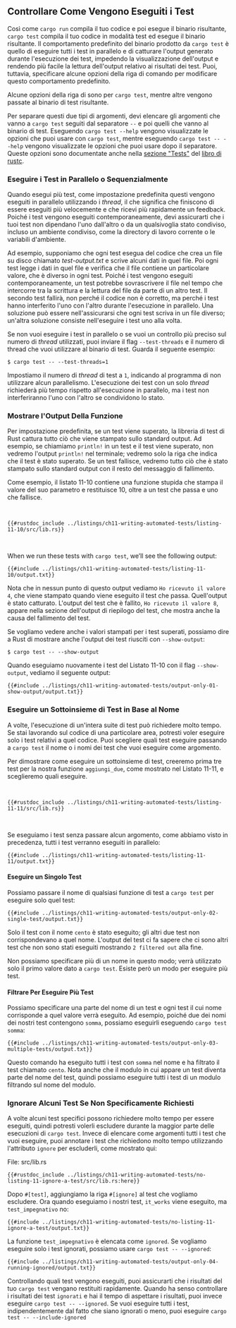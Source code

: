 ## Controllare Come Vengono Eseguiti i Test

Così come `cargo run` compila il tuo codice e poi esegue il binario risultante,
`cargo test` compila il tuo codice in modalità test ed esegue il binario
risultante. Il comportamento predefinito del binario prodotto da `cargo test` è
quello di eseguire tutti i test in parallelo e di catturare l'output generato
durante l'esecuzione dei test, impedendo la visualizzazione dell'output e
rendendo più facile la lettura dell'output relativo ai risultati dei test. Puoi,
tuttavia, specificare alcune opzioni della riga di comando per modificare questo
comportamento predefinito.

Alcune opzioni della riga di sono per `cargo test`, mentre altre vengono
passate al binario di test risultante. 

Per separare questi due tipi di argomenti, devi elencare gli argomenti che vanno
a `cargo test` seguiti dal separatore `--` e poi quelli che vanno al binario di
test. Eseguendo `cargo test --help` vengono visualizzate le opzioni che puoi
usare con `cargo test`, mentre eseguendo `cargo test -- --help` vengono
visualizzate le opzioni che puoi usare dopo il separatore. Queste opzioni sono
documentate anche nella [sezione "Tests"][tests] del [libro di rustc][rustc].

[tests]: https://doc.rust-lang.org/rustc/tests/index.html
[rustc]: https://doc.rust-lang.org/rustc/index.html

### Eseguire i Test in Parallelo o Sequenzialmente

Quando esegui più test, come impostazione predefinita questi vengono eseguiti in
parallelo utilizzando i _thread_, il che significa che finiscono di essere
eseguiti più velocemente e che ricevi più rapidamente un feedback. Poiché i test
vengono eseguiti contemporaneamente, devi assicurarti che i tuoi test non
dipendano l'uno dall'altro o da un qualsivoglia stato condiviso, incluso un
ambiente condiviso, come la directory di lavoro corrente o le variabili
d'ambiente.

Ad esempio, supponiamo che ogni test esegua del codice che crea un file su disco
chiamato _test-output.txt_ e scrive alcuni dati in quel file. Poi ogni test
legge i dati in quel file e verifica che il file contiene un particolare valore,
che è diverso in ogni test. Poiché i test vengono eseguiti contemporaneamente,
un test potrebbe sovrascrivere il file nel tempo che intercorre tra la scrittura
e la lettura del file da parte di un altro test. Il secondo test fallirà, non
perché il codice non è corretto, ma perché i test hanno interferito l'uno con
l'altro durante l'esecuzione in parallelo. Una soluzione può essere
nell'assicurarsi che ogni test scriva in un file diverso; un'altra soluzione
consiste nell'eseguire i test uno alla volta.

Se non vuoi eseguire i test in parallelo o se vuoi un controllo più preciso sul
numero di _thread_ utilizzati, puoi inviare il flag `--test-threads` e il numero
di thread che vuoi utilizzare al binario di test. Guarda il seguente esempio:

```console
$ cargo test -- --test-threads=1
```

Impostiamo il numero di _thread_ di test a `1`, indicando al programma di non
utilizzare alcun parallelismo. L'esecuzione dei test con un solo _thread_
richiederà più tempo rispetto all'esecuzione in parallelo, ma i test non
interferiranno l'uno con l'altro se condividono lo stato.

### Mostrare l'Output Della Funzione

Per impostazione predefinita, se un test viene superato, la libreria di test di
Rust cattura tutto ciò che viene stampato sullo standard output. Ad esempio, se
chiamiamo `println!` in un test e il test viene superato, non vedremo l'output
`println!` nel terminale; vedremo solo la riga che indica che il test è stato
superato. Se un test fallisce, vedremo tutto ciò che è stato stampato sullo
standard output con il resto del messaggio di fallimento.

Come esempio, il listato 11-10 contiene una funzione stupida che stampa il
valore del suo parametro e restituisce 10, oltre a un test che passa e uno che
fallisce.

<Listing number="11-10" file-name="src/lib.rs" caption="Test per una funzione che chiama `println!`">

```rust,panics,noplayground
{{#rustdoc_include ../listings/ch11-writing-automated-tests/listing-11-10/src/lib.rs}}
```

</Listing>

When we run these tests with `cargo test`, we’ll see the following output:

```console
{{#include ../listings/ch11-writing-automated-tests/listing-11-10/output.txt}}
```

Nota che in nessun punto di questo output vediamo `Ho ricevuto il valore 4`, che
viene stampato quando viene eseguito il test che passa. Quell'output è stato
catturato. L'output del test che è fallito, `Ho ricevuto il valore 8`, appare
nella sezione dell'output di riepilogo del test, che mostra anche la causa del
fallimento del test.

Se vogliamo vedere anche i valori stampati per i test superati, possiamo dire a
Rust di mostrare anche l'output dei test riusciti con `--show-output`:

```console
$ cargo test -- --show-output
```

Quando eseguiamo nuovamente i test del Listato 11-10 con il flag
`--show-output`, vediamo il seguente output:

```console
{{#include ../listings/ch11-writing-automated-tests/output-only-01-show-output/output.txt}}
```

### Eseguire un Sottoinsieme di Test in Base al Nome

A volte, l'esecuzione di un'intera suite di test può richiedere molto tempo. Se
stai lavorando sul codice di una particolare area, potresti voler eseguire solo
i test relativi a quel codice. Puoi scegliere quali test eseguire passando a
`cargo test` il nome o i nomi dei test che vuoi eseguire come argomento.

Per dimostrare come eseguire un sottoinsieme di test, creeremo prima tre test
per la nostra funzione `aggiungi_due`, come mostrato nel Listato 11-11, e
sceglieremo quali eseguire.

<Listing number="11-11" file-name="src/lib.rs" caption="Tre test con tre nomi diversi">

```rust,noplayground
{{#rustdoc_include ../listings/ch11-writing-automated-tests/listing-11-11/src/lib.rs}}
```

</Listing>

Se eseguiamo i test senza passare alcun argomento, come abbiamo visto in
precedenza, tutti i test verranno eseguiti in parallelo:

```console
{{#include ../listings/ch11-writing-automated-tests/listing-11-11/output.txt}}
```

#### Eseguire un Singolo Test

Possiamo passare il nome di qualsiasi funzione di test a `cargo test` per
eseguire solo quel test:

```console
{{#include ../listings/ch11-writing-automated-tests/output-only-02-single-test/output.txt}}
```

Solo il test con il nome `cento` è stato eseguito; gli altri due test non
corrispondevano a quel nome. L'output del test ci fa sapere che ci sono altri
test che non sono stati eseguiti mostrando `2 filtered out` alla fine.

Non possiamo specificare più di un nome in questo modo; verrà utilizzato solo il
primo valore dato a `cargo test`. Esiste però un modo per eseguire più test.

#### Filtrare Per Eseguire Più Test

Possiamo specificare una parte del nome di un test e ogni test il cui nome
corrisponde a quel valore verrà eseguito. Ad esempio, poiché due dei nomi dei
nostri test contengono `somma`, possiamo eseguirli eseguendo `cargo test somma`:

```console
{{#include ../listings/ch11-writing-automated-tests/output-only-03-multiple-tests/output.txt}}
```

Questo comando ha eseguito tutti i test con `somma` nel nome e ha filtrato il
test chiamato `cento`. Nota anche che il modulo in cui appare un test diventa
parte del nome del test, quindi possiamo eseguire tutti i test di un modulo
filtrando sul nome del modulo.

### Ignorare Alcuni Test Se Non Specificamente Richiesti

A volte alcuni test specifici possono richiedere molto tempo per essere
eseguiti, quindi potresti volerli escludere durante la maggior parte delle
esecuzioni di `cargo test`. Invece di elencare come argomenti tutti i test che
vuoi eseguire, puoi annotare i test che richiedono molto tempo utilizzando
l'attributo `ignore` per escluderli, come mostrato qui:

<span class="filename">File: src/lib.rs</span>

```rust,noplayground
{{#rustdoc_include ../listings/ch11-writing-automated-tests/no-listing-11-ignore-a-test/src/lib.rs:here}}
```

Dopo `#[test]`, aggiungiamo la riga `#[ignore]` al test che vogliamo escludere. Ora quando eseguiamo i nostri test, `it_works` viene eseguito, ma `test_impegnativo` no:

```console
{{#include ../listings/ch11-writing-automated-tests/no-listing-11-ignore-a-test/output.txt}}
```

La funzione `test_impegnativo` è elencata come `ignored`. Se vogliamo eseguire solo i test ignorati, possiamo usare `cargo test -- --ignored`:

```console
{{#include ../listings/ch11-writing-automated-tests/output-only-04-running-ignored/output.txt}}
```

Controllando quali test vengono eseguiti, puoi assicurarti che i risultati del
tuo `cargo test` vengano restituiti rapidamente. Quando ha senso controllare i
risultati dei test `ignorati` e hai il tempo di aspettare i risultati, puoi
invece eseguire `cargo test -- --ignored`. Se vuoi eseguire tutti i test,
indipendentemente dal fatto che siano ignorati o meno, puoi eseguire `cargo test
-- --include-ignored`
